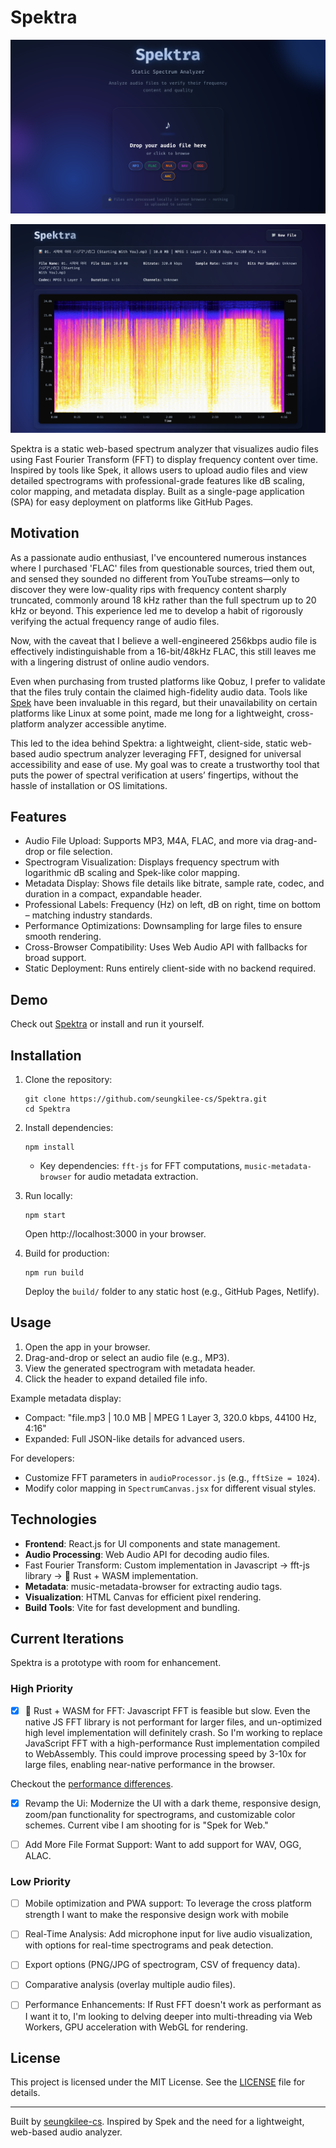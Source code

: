 # Spektra

![Spektra Landing](./screenshots/Spektra.0.1.1.Landing.png)

![Specktra 02](./screenshots/Spektra.0.1.3.Spectogram.png)

Spektra is a static web-based spectrum analyzer that visualizes audio files using Fast Fourier Transform (FFT) to display frequency content over time. Inspired by tools like Spek, it allows users to upload audio files and view detailed spectrograms with professional-grade features like dB scaling, color mapping, and metadata display. Built as a single-page application (SPA) for easy deployment on platforms like GitHub Pages.

## Motivation

As a passionate audio enthusiast, I've encountered numerous instances where I purchased 'FLAC' files from questionable sources, tried them out, and sensed they sounded no different from YouTube streams—only to discover they were low-quality rips with frequency content sharply truncated, commonly around 18 kHz rather than the full spectrum up to 20 kHz or beyond. This experience led me to develop a habit of rigorously verifying the actual frequency range of audio files.

Now, with the caveat that I believe a well-engineered 256kbps audio file is effectively indistinguishable from a 16-bit/48kHz FLAC, this still leaves me with a lingering distrust of online audio vendors.

Even when purchasing from trusted platforms like Qobuz, I prefer to validate that the files truly contain the claimed high-fidelity audio data. Tools like [Spek](https://spek.cc) have been invaluable in this regard, but their unavailability on certain platforms like Linux at some point, made me long for a lightweight, cross-platform analyzer accessible anytime.

This led to the idea behind Spektra: a lightweight, client-side, static web-based audio spectrum analyzer leveraging FFT, designed for universal accessibility and ease of use. My goal was to create a trustworthy tool that puts the power of spectral verification at users’ fingertips, without the hassle of installation or OS limitations.

## Features

- Audio File Upload: Supports MP3, M4A, FLAC, and more via drag-and-drop or file selection.
- Spectrogram Visualization: Displays frequency spectrum with logarithmic dB scaling and Spek-like color mapping.
- Metadata Display: Shows file details like bitrate, sample rate, codec, and duration in a compact, expandable header.
- Professional Labels: Frequency (Hz) on left, dB on right, time on bottom – matching industry standards.
- Performance Optimizations: Downsampling for large files to ensure smooth rendering.
- Cross-Browser Compatibility: Uses Web Audio API with fallbacks for broad support.
- Static Deployment: Runs entirely client-side with no backend required.

## Demo

Check out [Spektra](https://www.seungkilee.com/Spektra) or install and run it yourself.

## Installation

1. Clone the repository:

   ```
   git clone https://github.com/seungkilee-cs/Spektra.git
   cd Spektra
   ```

2. Install dependencies:

   ```
   npm install
   ```

   - Key dependencies: `fft-js` for FFT computations, `music-metadata-browser` for audio metadata extraction.

3. Run locally:

   ```
   npm start
   ```

   Open http://localhost:3000 in your browser.

4. Build for production:
   ```
   npm run build
   ```
   Deploy the `build/` folder to any static host (e.g., GitHub Pages, Netlify).

## Usage

1. Open the app in your browser.
2. Drag-and-drop or select an audio file (e.g., MP3).
3. View the generated spectrogram with metadata header.
4. Click the header to expand detailed file info.

Example metadata display:

- Compact: "file.mp3 | 10.0 MB | MPEG 1 Layer 3, 320.0 kbps, 44100 Hz, 4:16"
- Expanded: Full JSON-like details for advanced users.

For developers:

- Customize FFT parameters in `audioProcessor.js` (e.g., `fftSize = 1024`).
- Modify color mapping in `SpectrumCanvas.jsx` for different visual styles.

## Technologies

- **Frontend**: React.js for UI components and state management.
- **Audio Processing**: Web Audio API for decoding audio files.
- Fast Fourier Transform: Custom implementation in Javascript -> fft-js library -> 🦀 Rust + WASM implementation.
- **Metadata**: music-metadata-browser for extracting audio tags.
- **Visualization**: HTML Canvas for efficient pixel rendering.
- **Build Tools**: Vite for fast development and bundling.

## Current Iterations

Spektra is a prototype with room for enhancement.

### High Priority

- [x] 🦀 Rust + WASM for FFT: Javascript FFT is feasible but slow. Even the native JS FFT library is not performant for larger files, and un-optimized high level implementation will definitely crash. So I'm working to replace JavaScript FFT with a high-performance Rust implementation compiled to WebAssembly. This could improve processing speed by 3-10x for large files, enabling near-native performance in the browser.

Checkout the [performance differences](fft-js_rust+wasm_comparison).

- [x] Revamp the Ui: Modernize the UI with a dark theme, responsive design, zoom/pan functionality for spectrograms, and customizable color schemes. Current vibe I am shooting for is "Spek for Web."

- [ ] Add More File Format Support: Want to add support for WAV, OGG, ALAC.

### Low Priority

- [ ] Mobile optimization and PWA support: To leverage the cross platform strength I want to make the responsive design work with mobile

- [ ] Real-Time Analysis: Add microphone input for live audio visualization, with options for real-time spectrograms and peak detection.

- [ ] Export options (PNG/JPG of spectrogram, CSV of frequency data).

- [ ] Comparative analysis (overlay multiple audio files).

- [ ] Performance Enhancements: If Rust FFT doesn't work as performant as I want it to, I'm looking to delving deeper into multi-threading via Web Workers, GPU acceleration with WebGL for rendering.

## License

This project is licensed under the MIT License. See the [LICENSE](LICENSE) file for details.

---

Built by [seungkilee-cs](https://github.com/seungkilee-cs). Inspired by Spek and the need for a lightweight, web-based audio analyzer.
